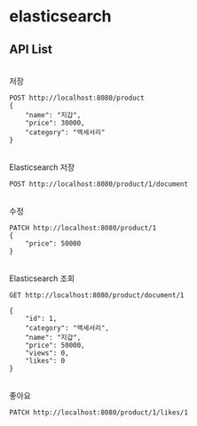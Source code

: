 # elasticsearch

## API List
<br/>저장
```
POST http://localhost:8080/product
{
    "name": "지갑",
    "price": 30000,
    "category": "액세서리"
}
```
<br/>Elasticsearch 저장
```
POST http://localhost:8080/product/1/document
```
<br/>수정
```
PATCH http://localhost:8080/product/1
{
    "price": 50000
}
```
<br/>Elasticsearch 조회
```
GET http://localhost:8080/product/document/1
```
```
{
    "id": 1,
    "category": "액세서리",
    "name": "지갑",
    "price": 50000,
    "views": 0,
    "likes": 0
}
```
<br/>좋아요
```
PATCH http://localhost:8080/product/1/likes/1
```
